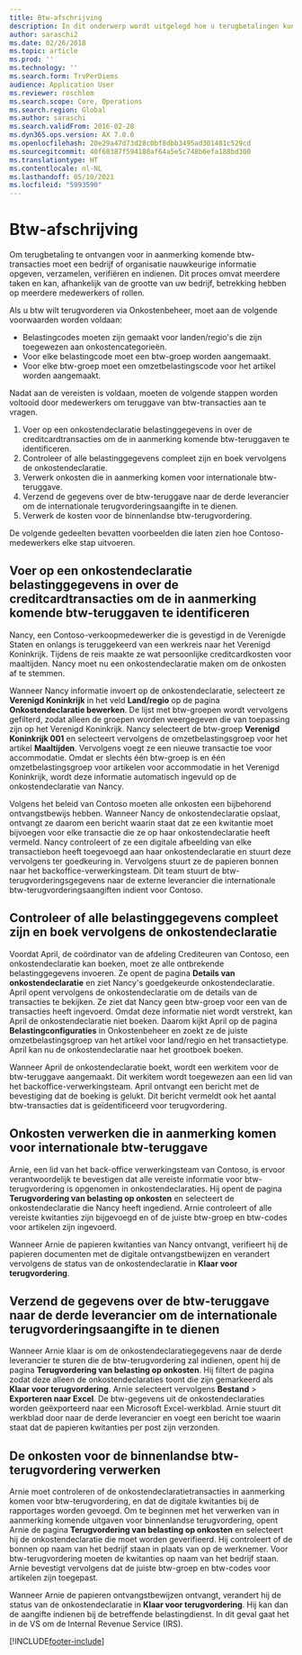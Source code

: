```yaml
---
title: Btw-afschrijving
description: In dit onderwerp wordt uitgelegd hoe u terugbetalingen kunt ontvangen voor btw-transacties.
author: saraschi2
ms.date: 02/26/2018
ms.topic: article
ms.prod: ''
ms.technology: ''
ms.search.form: TrvPerDiems
audience: Application User
ms.reviewer: roschlom
ms.search.scope: Core, Operations
ms.search.region: Global
ms.author: saraschi
ms.search.validFrom: 2016-02-28
ms.dyn365.ops.version: AX 7.0.0
ms.openlocfilehash: 20e29a47d73d28c0bf8dbb3495ad301481c529cd
ms.sourcegitcommit: 40f68387f594180af64a5e5c748b6efa188bd300
ms.translationtype: HT
ms.contentlocale: nl-NL
ms.lasthandoff: 05/10/2021
ms.locfileid: "5993590"
---
```

# <a name="vat-recovery"></a>Btw-afschrijving 

Om terugbetaling te ontvangen voor in aanmerking komende btw-transacties moet een bedrijf of organisatie nauwkeurige informatie opgeven, verzamelen, verifiëren en indienen. Dit proces omvat meerdere taken en kan, afhankelijk van de grootte van uw bedrijf, betrekking hebben op meerdere medewerkers of rollen.

Als u btw wilt terugvorderen via Onkostenbeheer, moet aan de volgende voorwaarden worden voldaan:

- Belastingcodes moeten zijn gemaakt voor landen/regio's die zijn toegewezen aan onkostencategorieën.
- Voor elke belastingcode moet een btw-groep worden aangemaakt.
- Voor elke btw-groep moet een omzetbelastingscode voor het artikel worden aangemaakt.

Nadat aan de vereisten is voldaan, moeten de volgende stappen worden voltooid door medewerkers om teruggave van btw-transacties aan te vragen.

1. Voer op een onkostendeclaratie belastinggegevens in over de creditcardtransacties om de in aanmerking komende btw-teruggaven te identificeren.
2. Controleer of alle belastinggegevens compleet zijn en boek vervolgens de onkostendeclaratie.
3. Verwerk onkosten die in aanmerking komen voor internationale btw-teruggave.
4. Verzend de gegevens over de btw-teruggave naar de derde leverancier om de internationale terugvorderingsaangifte in te dienen.
5. Verwerk de kosten voor de binnenlandse btw-terugvordering.

De volgende gedeelten bevatten voorbeelden die laten zien hoe Contoso-medewerkers elke stap uitvoeren.

## <a name="on-an-expense-report-enter-tax-information-about-credit-card-transactions-to-identify-eligible-vat-refunds"></a>Voer op een onkostendeclaratie belastinggegevens in over de creditcardtransacties om de in aanmerking komende btw-teruggaven te identificeren

Nancy, een Contoso-verkoopmedewerker die is gevestigd in de Verenigde Staten en onlangs is teruggekeerd van een werkreis naar het Verenigd Koninkrijk. Tijdens de reis maakte ze wat persoonlijke creditcardkosten voor maaltijden. Nancy moet nu een onkostendeclaratie maken om de onkosten af te stemmen.

Wanneer Nancy informatie invoert op de onkostendeclaratie, selecteert ze **Verenigd Koninkrijk** in het veld **Land/regio** op de pagina **Onkostendeclaratie bewerken**. De lijst met btw-groepen wordt vervolgens gefilterd, zodat alleen de groepen worden weergegeven die van toepassing zijn op het Verenigd Koninkrijk. Nancy selecteert de btw-groep **Verenigd Koninkrijk 001** en selecteert vervolgens de omzetbelastingsgroep voor het artikel **Maaltijden**. Vervolgens voegt ze een nieuwe transactie toe voor accommodatie. Omdat er slechts één btw-groep is en één omzetbelastingsgroep voor artikelen voor accommodatie in het Verenigd Koninkrijk, wordt deze informatie automatisch ingevuld op de onkostendeclaratie van Nancy.

Volgens het beleid van Contoso moeten alle onkosten een bijbehorend ontvangstbewijs hebben. Wanneer Nancy de onkostendeclaratie opslaat, ontvangt ze daarom een bericht waarin staat dat ze een kwitantie moet bijvoegen voor elke transactie die ze op haar onkostendeclaratie heeft vermeld. Nancy controleert of ze een digitale afbeelding van elke transactiebon heeft toegevoegd aan haar onkostendeclaratie en stuurt deze vervolgens ter goedkeuring in. Vervolgens stuurt ze de papieren bonnen naar het backoffice-verwerkingsteam. Dit team stuurt de btw-terugvorderingsgegevens naar de externe leverancier die internationale btw-terugvorderingsaangiften indient voor Contoso.

## <a name="make-sure-that-all-tax-information-is-complete-and-then-post-the-expense-report"></a>Controleer of alle belastinggegevens compleet zijn en boek vervolgens de onkostendeclaratie

Voordat April, de coördinator van de afdeling Crediteuren van Contoso, een onkostendeclaratie kan boeken, moet ze alle ontbrekende belastinggegevens invoeren. Ze opent de pagina **Details van onkostendeclaratie** en ziet Nancy's goedgekeurde onkostendeclaratie. April opent vervolgens de onkostendeclaratie om de details van de transacties te bekijken. Ze ziet dat Nancy geen btw-groep voor een van de transacties heeft ingevoerd. Omdat deze informatie niet wordt verstrekt, kan April de onkostendeclaratie niet boeken. Daarom kijkt April op de pagina **Belastingconfiguraties** in Onkostenbeheer en zoekt ze de juiste omzetbelastingsgroep van het artikel voor land/regio en het transactietype. April kan nu de onkostendeclaratie naar het grootboek boeken.

Wanneer April de onkostendeclaratie boekt, wordt een werkitem voor de btw-teruggave aangemaakt. Dit werkitem wordt toegewezen aan een lid van het backoffice-verwerkingsteam. April ontvangt een bericht met de bevestiging dat de boeking is gelukt. Dit bericht vermeldt ook het aantal btw-transacties dat is geïdentificeerd voor terugvordering.

## <a name="process-expenses-that-are-eligible-for-international-vat-recovery"></a>Onkosten verwerken die in aanmerking komen voor internationale btw-teruggave

Arnie, een lid van het back-office verwerkingsteam van Contoso, is ervoor verantwoordelijk te bevestigen dat alle vereiste informatie voor btw-terugvordering is opgenomen in onkostendeclaraties. Hij opent de pagina **Terugvordering van belasting op onkosten** en selecteert de onkostendeclaratie die Nancy heeft ingediend. Arnie controleert of alle vereiste kwitanties zijn bijgevoegd en of de juiste btw-groep en btw-codes voor artikelen zijn ingevoerd.

Wanneer Arnie de papieren kwitanties van Nancy ontvangt, verifieert hij de papieren documenten met de digitale ontvangstbewijzen en verandert vervolgens de status van de onkostendeclaratie in **Klaar voor terugvordering**.

## <a name="send-vat-recovery-data-to-the-third-party-vendor-to-file-international-recovery-returns"></a>Verzend de gegevens over de btw-teruggave naar de derde leverancier om de internationale terugvorderingsaangifte in te dienen

Wanneer Arnie klaar is om de onkostendeclaratiegegevens naar de derde leverancier te sturen die de btw-terugvordering zal indienen, opent hij de pagina **Terugvordering van belasting op onkosten**. Hij filtert de pagina zodat deze alleen de onkostendeclaraties toont die zijn gemarkeerd als **Klaar voor terugvordering**. Arnie selecteert vervolgens **Bestand** &gt; **Exporteren naar Excel**. De btw-gegevens uit de onkostendeclaraties worden geëxporteerd naar een Microsoft Excel-werkblad. Arnie stuurt dit werkblad door naar de derde leverancier en voegt een bericht toe waarin staat dat de papieren kwitanties per post zijn verzonden.

## <a name="process-expenses-for-domestic-vat-recovery"></a>De onkosten voor de binnenlandse btw-terugvordering verwerken

Arnie moet controleren of de onkostendeclaratietransacties in aanmerking komen voor btw-terugvordering, en dat de digitale kwitanties bij de rapportages worden gevoegd. Om te beginnen met het verwerken van in aanmerking komende uitgaven voor binnenlandse terugvordering, opent Arnie de pagina **Terugvordering van belasting op onkosten** en selecteert hij de onkostendeclaratie die moet worden geverifieerd. Hij controleert of de bonnen op naam van het bedrijf staan in plaats van op de werknemer. Voor btw-terugvordering moeten de kwitanties op naam van het bedrijf staan. Arnie bevestigt vervolgens dat de juiste btw-groep en btw-codes voor artikelen zijn toegepast.

Wanneer Arnie de papieren ontvangstbewijzen ontvangt, verandert hij de status van de onkostendeclaratie in **Klaar voor terugvordering**. Hij kan dan de aangifte indienen bij de betreffende belastingdienst. In dit geval gaat het in de VS om de Internal Revenue Service (IRS).


[!INCLUDE[footer-include](../includes/footer-banner.md)]